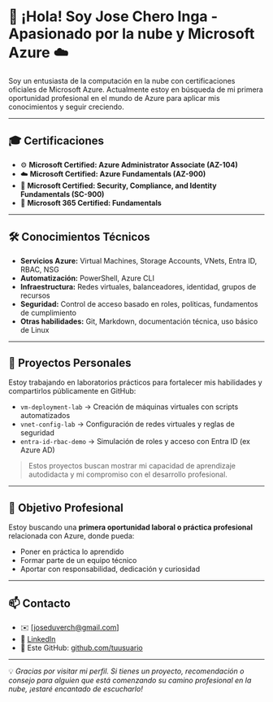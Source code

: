 
# 👋 ¡Hola! Soy Jose Chero Inga - Apasionado por la nube y Microsoft Azure ☁️

Soy un entusiasta de la computación en la nube con certificaciones oficiales de Microsoft Azure. Actualmente estoy en búsqueda de mi primera oportunidad profesional en el mundo de Azure para aplicar mis conocimientos y seguir creciendo.

---
## 🎓 Certificaciones

- ⚙️ **Microsoft Certified: Azure Administrator Associate (AZ-104)**
- ☁️ **Microsoft Certified: Azure Fundamentals (AZ-900)**
- 🔐 **Microsoft Certified: Security, Compliance, and Identity Fundamentals (SC-900)**
- 🔐 **Microsoft 365 Certified: Fundamentals**
---

## 🛠️ Conocimientos Técnicos

- **Servicios Azure:** Virtual Machines, Storage Accounts, VNets, Entra ID, RBAC, NSG
- **Automatización:** PowerShell, Azure CLI
- **Infraestructura:** Redes virtuales, balanceadores, identidad, grupos de recursos
- **Seguridad:** Control de acceso basado en roles, políticas, fundamentos de cumplimiento
- **Otras habilidades:** Git, Markdown, documentación técnica, uso básico de Linux

---
## 🧪 Proyectos Personales

Estoy trabajando en laboratorios prácticos para fortalecer mis habilidades y compartirlos públicamente en GitHub:

- `vm-deployment-lab` → Creación de máquinas virtuales con scripts automatizados
- `vnet-config-lab` → Configuración de redes virtuales y reglas de seguridad
- `entra-id-rbac-demo` → Simulación de roles y acceso con Entra ID (ex Azure AD)

> Estos proyectos buscan mostrar mi capacidad de aprendizaje autodidacta y mi compromiso con el desarrollo profesional.

---
## 🎯 Objetivo Profesional

Estoy buscando una **primera oportunidad laboral o práctica profesional** relacionada con Azure, donde pueda:

- Poner en práctica lo aprendido
- Formar parte de un equipo técnico
- Aportar con responsabilidad, dedicación y curiosidad

---
## 📫 Contacto

- ✉️ [joseduverch@gmail.com]
- 🔗 [LinkedIn](https://www.linkedin.com/in/josecheroinga/)
- 📁 Este GitHub: [github.com/tuusuario](https://github.com/tuusuario)

---

💡 *Gracias por visitar mi perfil. Si tienes un proyecto, recomendación o consejo para alguien que está comenzando su camino profesional en la nube, ¡estaré encantado de escucharlo!*
